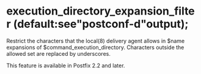 # execution_directory_expansion_filter (default:see"postconf-d"output); 

 Restrict the characters that the local(8) delivery agent allows
in $name expansions of $command_execution_directory.  Characters
outside the allowed set are replaced by underscores.  

 This feature is available in Postfix 2.2 and later. 


